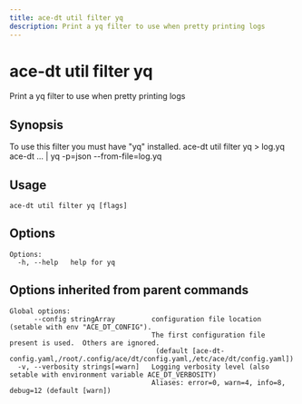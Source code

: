 ```yaml
---
title: ace-dt util filter yq
description: Print a yq filter to use when pretty printing logs
---
```


<!--
This documentation is auto generated by a script.
Please do not edit this file directly.
-->

<!-- markdownlint-disable-next-line single-title -->
# ace-dt util filter yq

Print a yq filter to use when pretty printing logs

## Synopsis

To use this filter you must have "yq" installed.
	ace-dt util filter yq > log.yq
	ace-dt ... | yq -p=json --from-file=log.yq

## Usage

```plaintext
ace-dt util filter yq [flags]
```

## Options

```plaintext
Options:
  -h, --help   help for yq
```

## Options inherited from parent commands

```plaintext
Global options:
      --config stringArray         configuration file location (setable with env "ACE_DT_CONFIG").
                                   The first configuration file present is used.  Others are ignored.
                                    (default [ace-dt-config.yaml,/root/.config/ace/dt/config.yaml,/etc/ace/dt/config.yaml])
  -v, --verbosity strings[=warn]   Logging verbosity level (also setable with environment variable ACE_DT_VERBOSITY)
                                   Aliases: error=0, warn=4, info=8, debug=12 (default [warn])
```
